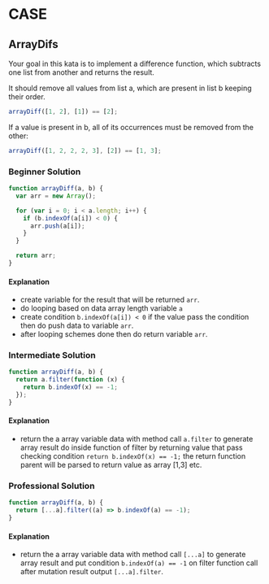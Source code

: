 # CASE

## ArrayDifs

Your goal in this kata is to implement a difference function, which subtracts one list from another and returns the result.

It should remove all values from list a, which are present in list b keeping their order.

```javascript
arrayDiff([1, 2], [1]) == [2];
```

If a value is present in b, all of its occurrences must be removed from the other:

```javascript
arrayDiff([1, 2, 2, 2, 3], [2]) == [1, 3];
```

### Beginner Solution

```javascript
function arrayDiff(a, b) {
  var arr = new Array();

  for (var i = 0; i < a.length; i++) {
    if (b.indexOf(a[i]) < 0) {
      arr.push(a[i]);
    }
  }

  return arr;
}
```

#### Explanation

- create variable for the result that will be returned `arr`.
- do looping based on data array length variable `a`
- create condition `b.indexOf(a[i]) < 0` if the value pass the condition then do push data to variable `arr`.
- after looping schemes done then do return variable `arr`.

### Intermediate Solution

```javascript
function arrayDiff(a, b) {
  return a.filter(function (x) {
    return b.indexOf(x) == -1;
  });
}
```

#### Explanation

- return the a array variable data with method call `a.filter` to generate array result do inside function of filter by returning value that pass checking condition `return b.indexOf(x) == -1;` the return function parent will be parsed to return value as array [1,3] etc.

### Professional Solution

```javascript
function arrayDiff(a, b) {
  return [...a].filter((a) => b.indexOf(a) == -1);
}
```

#### Explanation

- return the a array variable data with method call `[...a]` to generate array result and put condition `b.indexOf(a) == -1` on filter function call after mutation result output `[...a].filter`.
